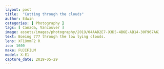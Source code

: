 ```yaml
---
layout: post
title:  "Cutting through the clouds"
author: Edwin
categories: [ Photography ]
tags: [ Canada, Vancouver ]
image: assets/images/photography/2019/04AAD2E7-93D5-4B6E-AB14-30F967A635C2.jpeg
text: Boeing 777 through the low lying clouds.
lens: XF18mmF2 R
iso: 1600
make: FUJIFILM
model: X-E1
capture_date: 2019-05-29
---
```

